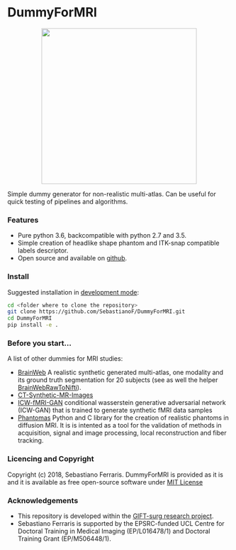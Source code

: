 # DummyForMRI

<p align="center"> 
<img src="https://github.com/SebastianoF/DummyForMRI/blob/master/screenshots/Danny_3d_view.jpg" width="350">
</p>

Simple dummy generator for non-realistic multi-atlas. 
Can be useful for quick testing of pipelines and algorithms.
 
### Features

+ Pure python 3.6, backcompatible with python 2.7 and 3.5.
+ Simple creation of headlike shape phantom and ITK-snap compatible labels descriptor.
+ Open source and available on [github](https://github.com/SebastianoF/DummyForMRI).

### Install

Suggested installation in [development mode](https://avolkov.github.io/installing-python-packages-in-development-mode.html):
```bash
cd <folder where to clone the repository>
git clone https://github.com/SebastianoF/DummyForMRI.git
cd DummyForMRI
pip install -e .
```

### Before you start...

A list of other dummies for MRI studies:

+ [BrainWeb](http://brainweb.bic.mni.mcgill.ca/brainweb/) A realistic synthetic generated multi-atlas, one modality and its ground truth segmentation for 
20 subjects (see as well the helper [BrainWebRawToNifti](https://github.com/SebastianoF/BrainWebRawToNifti)).   
+ [CT-Synthetic-MR-Images](https://github.com/zoukai214/CT-Synthetic-MR-Images)  
+ [ICW-fMRI-GAN](https://github.com/BlissChapman/ICW-fMRI-GAN) conditional wasserstein generative adversarial network (ICW-GAN) that is trained to generate synthetic 
fMRI data samples
+ [Phantomas](https://github.com/ecaruyer/phantomas) Python and C library for the creation of realistic phantoms in 
diffusion MRI. It is  is intented as a tool for the validation of methods in acquisition, signal and image processing, local reconstruction and fiber tracking.

### Licencing and Copyright

Copyright (c) 2018, Sebastiano Ferraris. DummyForMRI is provided as it is and 
it is available as free open-source software under 
[MIT License](https://github.com/SebastianoF/DummyForMRI/blob/master/LICENCE.txt)


### Acknowledgements

+ This repository is developed within the [GIFT-surg research project](http://www.gift-surg.ac.uk).
+ Sebastiano Ferraris is supported by the EPSRC-funded UCL Centre for Doctoral Training in Medical Imaging 
(EP/L016478/1) and Doctoral Training Grant (EP/M506448/1). 




